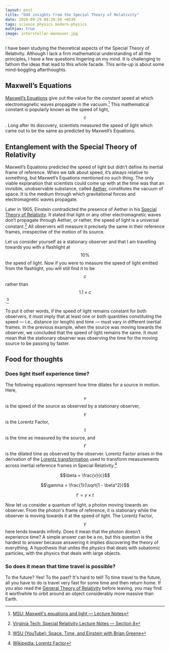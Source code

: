 ```yaml
---
layout: post
title: "Odd insights from the Special Theory of Relativity"
date: 2020-09-29 00:39:59 +0530
tags: science physics modern-physics
mathjax: true
image: interstellar-maneuver.jpg
---
```


I have been studying the theoretical aspects of the Special Theory of
Relativity. Although I lack a firm mathematical understanding of all the
principles, I have a few questions lingering on my mind. It is challenging to
fathom the ideas that lead to this whole facade. This write-up is about some
mind-boggling afterthoughts.

## Maxwell’s Equations

[Maxwell’s Equations][maxwells-equations] give out the value for the constant
speed at which electromagnetic waves propagate in the vacuum.[^1] This
mathematical constant is popularly known as the speed of light, $$c$$. Long
after its discovery, scientists measured the speed of light which came out to be
the same as predicted by Maxwell’s Equations.

## Entanglement with the Special Theory of Relativity

Maxwell’s Equations predicted the speed of light but didn’t define its inertial
frame of reference. When we talk about speed, it’s always relative to something,
but Maxwell’s Equations mentioned no such thing. The only viable explanation
that scientists could come up with at the time was that an invisible,
unobservable substance, called [Aether][aether], constitutes the vacuum of
space. It is the medium through which gravitational forces and electromagnetic
waves propagate.

Later in 1905, Einstein contradicted the presence of Aether in his [Special
Theory of Relativity][special-relativity]. It stated that light or any other
electromagnetic waves don’t propagate through Aether, or rather, the speed of
light is a universal constant.[^2] All observers will measure it precisely the
same in their reference frames, irrespective of the motion of its source.

Let us consider yourself as a stationary observer and that I am travelling
towards you with a flashlight at $$10\%$$ the speed of light. Now if you were to
measure the speed of light emitted from the flashlight, you will still find it
to be $$c$$ rather than $$1.1 \times c$$.[^3]

To put it other words, if the speed of light remains constant for both
observers, it must imply that at least one or both quantities constituting the
speed &mdash; i.e., distance (or length) and time &mdash; must vary in different
inertial frames. In the previous example, when the source was moving towards the
observer, we concluded that the speed of light remains the same. It must mean
that the stationary observer was observing the time for the moving source to be
passing by faster.

## Food for thoughts

### Does light itself experience time?

The following equations represent how time dilates for a source in motion. Here,
$$v$$ is the speed of the source as observed by a stationary observer,
$$\gamma$$ is the Lorentz Factor, $$t$$ is the time as measured by the source,
and $$t'$$ is the dilated time as observed by the observer. Lorentz Factor
arises in the derivation of the [Lorentz transformation][lorentz-transformation]
used to transform measurements across inertial reference frames in Special
Relativity.[^4]

$$\beta = \frac{v}{c}$$

$$\gamma = \frac{1}{\sqrt{1 - \beta^2}}$$

$$t' = \gamma \times t$$

Now let us consider a quantum of light, a photon moving towards an observer.
From the photon's frame of reference, it is stationary while the observer is
moving towards it at the speed of light. The Lorentz Factor, $$\gamma$$ here
tends towards infinity. Does it mean that the photon doesn’t experience time? A
simple answer can be a no, but this question is the hardest to answer because
answering it implies discovering the theory of everything. A hypothesis that
unites the physics that deals with subatomic particles, with the physics that
deals with large objects.

### So does it mean that time travel is possible?

To the future? Yes! To the past? It's hard to tell! To time travel to the
future, all you have to do is travel very fast for some time and then return
home. If you also read the [General Theory of Relativity][general-relativity]
before leaving, you may find it worthwhile to orbit around an object
considerably more massive than Earth.

[^1]: [MSU: Maxwell's equations and light &mdash; Lecture Notes][1]
[^2]: [Virginia Tech: Special Relativity Lecture Notes &mdash; Section 8][2]
[^3]: [WSU (YouTube): Space, Time, and Einstein with Brian Greene][3]
[^4]: [Wikipedia: Lorentz Factor][4]

[maxwells-equations]: https://en.wikipedia.org/wiki/Maxwell%27s_equations
[aether]: https://en.wikipedia.org/wiki/Aether_(classical_element)
[special-relativity]: https://en.wikipedia.org/wiki/Special_relativity
[lorentz-transformation]: https://en.wikipedia.org/wiki/Lorentz_transformation
[general-relativity]: https://en.wikipedia.org/wiki/General_relativity
[1]: https://web.pa.msu.edu/courses/2000fall/phy232/lectures/emwaves/maxwell.html
[2]: https://www1.phys.vt.edu/~takeuchi/relativity/notes/section08.html
[3]: https://www.youtube.com/watch?v=CKJuC5CUMgU&t=1662s
[4]: https://en.wikipedia.org/wiki/Lorentz_factor
